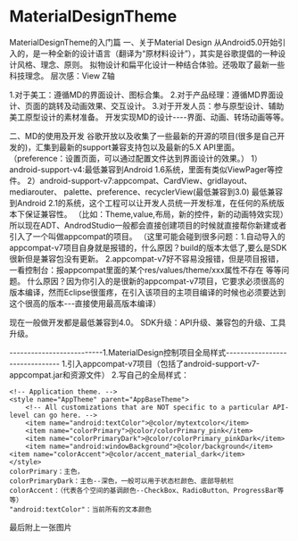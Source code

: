 # MaterialDesignTheme
MaterialDesignTheme的入门篇
一、关于Material Design
从Android5.0开始引入的，是一种全新的设计语言（翻译为“原材料设计”），其实是谷歌提倡的一种设计风格、理念、原则。
拟物设计和扁平化设计一种结合体验。还吸取了最新一些科技理念。
层次感：View Z轴

1.对于美工：遵循MD的界面设计、图标合集。
2.对于产品经理：遵循MD界面设计、页面的跳转及动画效果、交互设计。
3.对于开发人员：参与原型设计、辅助美工原型设计的素材准备。
开发实现MD的设计----界面、动画、转场动画等等。

二、MD的使用及开发
	谷歌开放以及收集了一些最新的开源的项目(很多是自己开发的)，汇集到最新的support兼容支持包以及最新的5.X API里面。
	（preference：设置页面，可以通过配置文件达到界面设计的效果。）
	1）android-support-v4:最低兼容到Android 1.6系统，里面有类似ViewPager等控件。
	2）android-support-v7:appcompat、CardView、gridlayout、mediarouter、
	palette、preference、recyclerView(最低兼容到3.0) 
	最低兼容到Android 2.1的系统，这个工程可以让开发人员统一开发标准，在任何的系统版本下保证兼容性。
	（比如：Theme,value,布局，新的控件，新的动画特效实现）
	所以现在ADT、AndrodStudio一般都会直接创建项目的时候就直接帮你新建或者引入了一个叫做appcompat的项目。
	（这里可能会碰到很多问题：1.自动导入的appcompat-v7项目自身就是报错的，什么原因？build的版本太低了,要么是SDK很新但是兼容包没有更新。
				  2.appcompat-v7好不容易没报错，但是项目报错，一看控制台：报appcompat里面的某个res/values/theme/xxx属性不存在 等等问题。
				  什么原因？因为你引入的是很新的appcompat-v7项目，它要求必须很高的版本编译，然而Eclipse很蛋疼，在引入该项目的主项目编译的时候也必须要达到这个很高的版本---直接使用最高版本编译）


现在一般做开发都是最低兼容到4.0。
SDK升级：API升级、兼容包的升级、工具升级。

--------------------------1.MaterialDesign控制项目全局样式-------------------------------
1.引入appcompat-v7项目（包括了android-support-v7-appcompat.jar和资源文件）
2.写自己的全局样式：
	    <!--
        Base application theme, dependent on API level. This theme is replaced
        by AppBaseTheme from res/values-vXX/styles.xml on newer devices.
    -->
    <style name="AppBaseTheme" parent="Theme.AppCompat.Light">
        <!--
            Theme customizations available in newer API levels can go in
            res/values-vXX/styles.xml, while customizations related to
            backward-compatibility can go here.
        -->
    </style>

    <!-- Application theme. -->
    <style name="AppTheme" parent="AppBaseTheme">
        <!-- All customizations that are NOT specific to a particular API-level can go here. -->
        <item name="android:textColor">@color/mytextcolor</item>
        <item name="colorPrimary">@color/colorPrimary_pink</item>
        <item name="colorPrimaryDark">@color/colorPrimary_pinkDark</item>
        <item name="android:windowBackground">@color/background</item>
	<item name="colorAccent">@color/accent_material_dark</item>
    </style>
	colorPrimary：主色，
	colorPrimaryDark：主色--深色，一般可以用于状态栏颜色、底部导航栏
	colorAccent：（代表各个空间的基调颜色--CheckBox、RadioButton、ProgressBar等等）
	"android:textColor"：当前所有的文本颜色


最后附上一张图片







